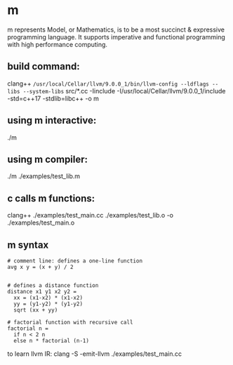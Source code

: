 # m

m represents Model, or Mathematics, is to be a most succinct & expressive programming language. It supports imperative and functional programming with high performance computing.


## build command:
clang++ `/usr/local/Cellar/llvm/9.0.0_1/bin/llvm-config --ldflags --libs --system-libs` src/*.cc -Iinclude -I/usr/local/Cellar/llvm/9.0.0_1/include -std=c++17 -stdlib=libc++ -o m

## using m interactive:
./m

## using m compiler: 
./m ./examples/test_lib.m

## c calls m functions:
clang++ ./examples/test_main.cc ./examples/test_lib.o -o ./examples/test_main.o

## m syntax
```
# comment line: defines a one-line function
avg x y = (x + y) / 2


# defines a distance function
distance x1 y1 x2 y2 = 
  xx = (x1-x2) * (x1-x2)
  yy = (y1-y2) * (y1-y2)
  sqrt (xx + yy)

# factorial function with recursive call
factorial n = 
  if n < 2 n
  else n * factorial (n-1)
```

to learn llvm IR:
clang -S -emit-llvm ./examples/test_main.cc
